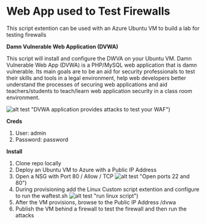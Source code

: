 # Web App used to Test Firewalls
This script extention can be used with an Azure Ubuntu VM to build a lab for testing firewalls

**Damn Vulnerable Web Application (DVWA)**

This script will install and configure the DWVA on your Ubuntu VM. Damn Vulnerable Web App (DVWA) is a PHP/MySQL web application that is damn vulnerable. Its main goals are to be an aid for security professionals to test their skills and tools in a legal environment, help web developers better understand the processes of securing web applications and aid teachers/students to teach/learn web application security in a class room environment.

![alt test](https://github.com/deltadan/waftest/media/dvwa.png) "DVWA application provides attacks to test your WAF")

**Creds**
1. User: admin
1. Password: password

**Install**
1. Clone repo locally
1. Deploy an Ubuntu VM to Azure with a Public IP Address
1. Open a NSG with Port 80 / Allow / TCP
![alt test](https://github.com/deltadan/waftest/media/nsg.png) "Open ports 22 and 80")
1. During provisioning add the Linux Custom script extention and configure to run the waftest.sh
![alt test](https://github.com/deltadan/waftest/media/script.png) "run linux script")
1. After the VM provisions, browse to the Public IP Address /dvwa
1. Publish the VM behind a firewall to test the firewall and then run the attacks

